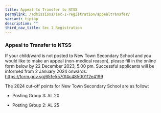 ```yaml
---
title: Appeal to Transfer to NTSS
permalink: /admissions/sec-1-registration/appealtransfer/
variant: tiptap
description: ""
third_nav_title: Sec 1 Registration
---
```

<h3><strong>Appeal to Transfer to NTSS</strong></h3><p>If your child/ward is not posted to New Town Secondary School and you would like to make an appeal (non-medical reason), please fill in the online form below by 22 December 2023, 5.00 pm. Successful applicants will be informed from 2 January 2024 onwards. <a href="https://form.gov.sg/651e5570f4c48500112e4199" rel="noopener noreferrer nofollow" target="_blank">https://form.gov.sg/651e5570f4c48500112e4199</a></p><p></p><p>The 2024 cut-off points for New Town Secondary School are as follow:</p><ul data-tight="true" class="tight"><li><p>Posting Group 3: AL 20</p></li><li><p>Posting Group 2: AL 25</p></li></ul><p></p>